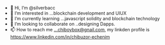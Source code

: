 - 👋 Hi, I’m @silverbacc
- 👀 I’m interested in ...blockchain development  and UIUX
- 🌱 I’m currently learning ...javascript solidity and blockchain technology
- 💞️ I’m looking to collaborate on ..designing Dapps.
- 📫 How to reach me ...chiboybox@gnail.com, my linkden profile is https://www.linkedin.com/in/chibuzor-echenim

<!---
silverbacc/silverbacc is a ✨ special ✨ repository because its `README.md` (this file) appears on your GitHub profile.
You can click the Preview link to take a look at your changes.
--->
